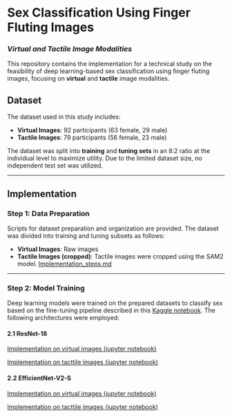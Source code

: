 # Sex Classification Using Finger Fluting Images  
### *Virtual and Tactile Image Modalities*

This repository contains the implementation for a technical study on the feasibility of deep learning-based sex classification using finger fluting images, focusing on **virtual** and **tactile** image modalities.


## Dataset

The dataset used in this study includes:
- **Virtual Images**: 92 participants (63 female, 29 male)
- **Tactile Images**: 79 participants (56 female, 23 male)

The dataset was split into **training** and **tuning sets** in an 8:2 ratio at the individual level to maximize utility. Due to the limited dataset size, no independent test set was utilized.

---

## Implementation

### Step 1: Data Preparation
Scripts for dataset preparation and organization are provided. The dataset was divided into training and tuning subsets as follows:
- **Virtual Images**: Raw images
- **Tactile Images (cropped)**: Tactile images were cropped using the SAM2 model. [Implementation_steps.md](sam2_notebooks/README.md)
---

### Step 2: Model Training
Deep learning models were trained on the prepared datasets to classify sex based on the fine-tuning pipeline described in this [Kaggle notebook](https://www.kaggle.com/code/frozenwolf/coronahack-finetuning-resnet18-pytorch). The following architectures were employed:

#### 2.1 ResNet-18  
[Implementation on virtual images (jupyter notebook)](Github_finetuning_resnet18_virtual_img.ipynb)


[Implementation on tacttile images (jupyter notebook)](Github_finetuning_resnet18_tactile.ipynb)

#### 2.2 EfficientNet-V2-S 

[Implementation on virtual images (jupyter notebook)](Github_finetuning_efficient_net_v2s_virtual_img.ipynb)


[Implementation on tacttile images (jupyter notebook)](Github_finetuning_efficient_net_v2s_tactile.ipynb)
